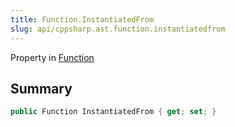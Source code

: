 ```yaml
---
title: Function.InstantiatedFrom
slug: api/cppsharp.ast.function.instantiatedfrom
---
```

Property in [Function](/api/cppsharp/ast/function)

## Summary



```csharp
public Function InstantiatedFrom { get; set; }
```

